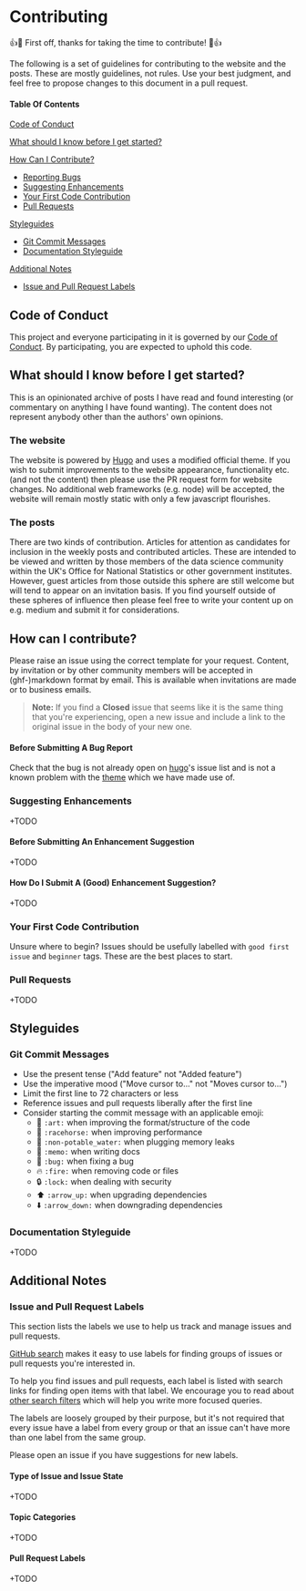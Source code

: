 # Contributing

:+1::tada: First off, thanks for taking the time to contribute! :tada::+1:

The following is a set of guidelines for contributing to the website and the
posts. These are mostly guidelines, not rules. Use your best judgment, and feel
free to propose changes to this document in a pull request.


#### Table Of Contents

[Code of Conduct](#code-of-conduct)

[What should I know before I get
started?](#what-should-i-know-before-i-get-started)

[How Can I Contribute?](#how-can-i-contribute)
  * [Reporting Bugs](#reporting-bugs)
  * [Suggesting Enhancements](#suggesting-enhancements)
  * [Your First Code Contribution](#your-first-code-contribution)
  * [Pull Requests](#pull-requests)

[Styleguides](#styleguides)
  * [Git Commit Messages](#git-commit-messages)
  * [Documentation Styleguide](#documentation-styleguide)

[Additional Notes](#additional-notes)
  * [Issue and Pull Request Labels](#issue-and-pull-request-labels)


## Code of Conduct

This project and everyone participating in it is governed by our [Code of
Conduct](CODE_OF_CONDUCT.md). By participating, you are expected to uphold this
code.


## What should I know before I get started?

This is an opinionated archive of posts I have read and found interesting (or
commentary on anything I have found wanting). The content does not represent
anybody other than the authors' own opinions.


### The website

The website is powered by [Hugo](https://gohugo.io) and uses a modified official
theme. If you wish to submit improvements to the website appearance,
functionality etc. (and not the content) then please use the PR request form for
website changes. No additional web frameworks (e.g. node) will be accepted, the
website will remain mostly static with only a few javascript flourishes.


### The posts

There are two kinds of contribution. Articles for attention as candidates for
inclusion in the weekly posts and contributed articles. These are intended to be
viewed and written by those members of the data science community within the
UK's Office for National Statistics or other government institutes. However,
guest articles from those outside this sphere are still welcome but will tend to
appear on an invitation basis. If you find yourself outside of these spheres of
influence then please feel free to write your content up on e.g. medium and
submit it for considerations.


## How can I contribute?

Please raise an issue using the correct template for your request. Content, by
invitation or by other community members will be accepted in (ghf-)markdown
format by email. This is available when invitations are made or to business emails.

> **Note:** If you find a **Closed** issue that seems like it is the same thing
> that you're experiencing, open a new issue and include a link to the original
> issue in the body of your new one.


#### Before Submitting A Bug Report

Check that the bug is not already open on
[hugo](https://github.com/gohugoio/hugo/issues)'s issue list and is not a
known problem with the [theme](https://github.com/themefisher/meghna-hugo)
which we have made use of.


### Suggesting Enhancements

+TODO

#### Before Submitting An Enhancement Suggestion

+TODO

#### How Do I Submit A (Good) Enhancement Suggestion?

+TODO

### Your First Code Contribution

Unsure where to begin? Issues should be usefully labelled with `good first
issue` and `beginner` tags. These are the best places to start.


### Pull Requests

+TODO

## Styleguides

### Git Commit Messages

* Use the present tense ("Add feature" not "Added feature")
* Use the imperative mood ("Move cursor to..." not "Moves cursor to...")
* Limit the first line to 72 characters or less
* Reference issues and pull requests liberally after the first line
* Consider starting the commit message with an applicable emoji:
    * :art: `:art:` when improving the format/structure of the code
    * :racehorse: `:racehorse:` when improving performance
    * :non-potable_water: `:non-potable_water:` when plugging memory leaks
    * :memo: `:memo:` when writing docs
    * :bug: `:bug:` when fixing a bug
    * :fire: `:fire:` when removing code or files
    * :lock: `:lock:` when dealing with security
    * :arrow_up: `:arrow_up:` when upgrading dependencies
    * :arrow_down: `:arrow_down:` when downgrading dependencies


### Documentation Styleguide

+TODO


## Additional Notes

### Issue and Pull Request Labels

This section lists the labels we use to help us track and manage issues and pull requests.

[GitHub search](https://help.github.com/articles/searching-issues/) makes it
easy to use labels  for finding groups of issues or pull requests you're
interested in.

To help you find issues and pull requests, each label is listed with search
links for finding open items with that label. We encourage you to read about
[other search filters](https://help.github.com/articles/searching-issues/) which
will help you write more focused queries.

The labels are loosely grouped by their purpose, but it's not required that
every issue have a label from every group or that an issue can't have more than
one label from the same group.

Please open an issue if you have suggestions for new labels.


#### Type of Issue and Issue State

+TODO

#### Topic Categories

+TODO


#### Pull Request Labels

+TODO
